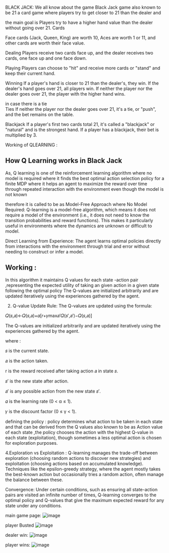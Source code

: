 BLACK JACK:
We all know about the game Black Jack game also known to be 21 a card game where players try to get closer to 21 than the dealer and 

the main goal is 
Players try to have a higher hand value than the dealer without going over 21.
Cards

Face cards (Jack, Queen, King) are worth 10, Aces are worth 1 or 11, and other cards are worth their face value.

Dealing
Players receive two cards face up, and the dealer receives two cards, one face up and one face down. 

Playing
Players can choose to "hit" and receive more cards or "stand" and keep their current hand. 

Winning
If a player's hand is closer to 21 than the dealer's, they win. If the dealer's hand goes over 21, all players win. If neither the player nor the dealer goes over 21, the player with the higher hand wins.

in case there is a tie  
Ties
If neither the player nor the dealer goes over 21, it's a tie, or "push", and the bet remains on the table. 

Blackjack
If a player's first two cards total 21, it's called a "blackjack" or "natural" and is the strongest hand. If a player has a blackjack, their bet is multiplied by 3.


Working of QLEARNING :

## How Q Learning works in Black Jack
As, Q learning is one of the reinforcement learning algorithm where no model is required where it finds the best optimal action selection policy for a finite MDP where it helps an agent to maximize the reward over time through repeated interaction with the environment even though the model is not known 

therefore it is called to be as 
Model-Free Approach where 
No Model Required: Q-learning is a model-free algorithm, which means it does not require a model of the environment (i.e., it does not need to know the transition probabilities and reward functions). This makes it particularly useful in environments where the dynamics are unknown or difficult to model.


Direct Learning from Experience: The agent learns optimal policies directly from interactions with the environment through trial and error without needing to construct or infer a model.



## Working :
In this algorithm it maintains Q values for each state -action pair ,representing the expected utility of taking an given action in a given state following the optimal policy The Q-values are initialized arbitrarily and are updated iteratively using the experiences gathered by the agent.

2. Q-value Update Rule: The Q-values are updated using the formula:

𝑄(𝑠,𝑎)←𝑄(𝑠,𝑎)+𝛼[𝑟+𝛾max𝑎′𝑄(𝑠′,𝑎′)−𝑄(𝑠,𝑎)]

The Q-values are initialized arbitrarily and are updated iteratively using the experiences gathered by the agent.

where :

𝑠 is the current state.

𝑎 is the action taken.

r is the reward received after taking 
action 𝑎 in state 𝑠.

𝑠′ is the new state after action.

𝑎′ is any possible action from the new state 𝑠′.

𝛼 is the learning rate (0 < α ≤ 1).

𝛾 is the discount factor (0 ≤ γ < 1).


defining the policy :
policy determines what action to be taken in each state and that can be derived from the Q values also known to be as Action value of each state ,the policy chooses the action with the highest Q-value in each state (exploitation), though sometimes a less optimal action is chosen for exploration purposes.


4.Exploration vs Exploitation :  Q-learning manages the trade-off between exploration (choosing random actions to discover new strategies) and exploitation (choosing actions based on accumulated knowledge). Techniques like the epsilon-greedy strategy, where the agent mostly takes the best-known action but occasionally tries a random action, often manage the balance between these.


Convergence: Under certain conditions, such as ensuring all state-action pairs are visited an infinite number of times, Q-learning converges to the optimal policy and Q-values that give the maximum expected reward for any state under any conditions.








main game page:
![image](https://github.com/user-attachments/assets/aa449ade-b60a-46db-94c3-eb48f96b3fab)


player Busted 
![image](https://github.com/user-attachments/assets/ce4bcfde-cecf-4114-8822-af6708f87f1d)


dealer win:
![image](https://github.com/user-attachments/assets/d51a1bb5-be50-49b8-a933-b2ce1476da5f)


player wins:
![image](https://github.com/user-attachments/assets/7f6dbd6c-79a9-4711-96e5-c03ba28cfc1f)
